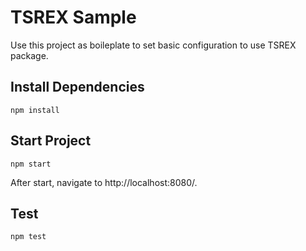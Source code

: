 # TSREX Sample

Use this project as boileplate to set basic configuration to use TSREX package.

## Install Dependencies

```
npm install
```

## Start Project

```
npm start
```
After start, navigate to http://localhost:8080/.

## Test

```
npm test
```
